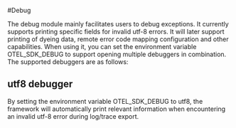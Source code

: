 #Debug

The debug module mainly facilitates users to debug exceptions. It currently supports printing specific fields for invalid utf-8 errors. It will later support printing of dyeing data, remote error code mapping configuration and other capabilities.
When using it, you can set the environment variable OTEL_SDK_DEBUG to support opening multiple debuggers in combination. The supported debuggers are as follows:

## utf8 debugger

By setting the environment variable OTEL_SDK_DEBUG to utf8, the framework will automatically print relevant information when encountering an invalid utf-8 error during log/trace export.